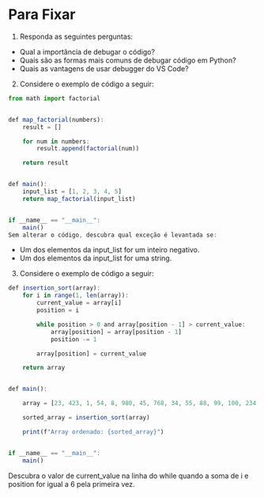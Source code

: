 # Para Fixar

1. Responda as seguintes perguntas:

* Qual a importância de debugar o código?
* Quais são as formas mais comuns de debugar código em Python?
* Quais as vantagens de usar debugger do VS Code?

2. Considere o exemplo de código a seguir:

```js
from math import factorial


def map_factorial(numbers):
    result = []

    for num in numbers:
        result.append(factorial(num))

    return result


def main():
    input_list = [1, 2, 3, 4, 5]
    return map_factorial(input_list)


if __name__ == "__main__":
    main()
Sem alterar o código, descubra qual exceção é levantada se:
```

* Um dos elementos da input_list for um inteiro negativo.
* Um dos elementos da input_list for uma string.

3. Considere o exemplo de código a seguir:

```js
def insertion_sort(array):
    for i in range(1, len(array)):
        current_value = array[i]
        position = i

        while position > 0 and array[position - 1] > current_value:
            array[position] = array[position - 1]
            position -= 1

        array[position] = current_value

    return array


def main():

    array = [23, 423, 1, 54, 8, 980, 45, 768, 34, 55, 88, 99, 100, 234, 567]

    sorted_array = insertion_sort(array)

    print(f"Array ordenado: {sorted_array}")


if __name__ == "__main__":
    main()
```
Descubra o valor de current_value na linha do while quando a soma de i e position for igual a 6 pela primeira vez.
